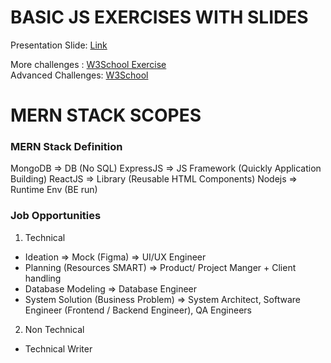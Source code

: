 # BASIC JS EXERCISES WITH SLIDES

Presentation Slide: [Link](https://docs.google.com/presentation/d/1KMNA7ZVkdsd8rjFj5fzoeMk4e-bWbrXBhf7q7ryOCXY/edit?usp=sharing)

More challenges : [W3School Exercise](https://www.w3schools.com/js/exercise_js.asp?filename=exercise_js_variables1)
<br />
Advanced Challenges: [W3School](https://www.w3resource.com/javascript-exercises/)

# MERN STACK SCOPES

### MERN Stack Definition

MongoDB => DB (No SQL) ExpressJS => JS Framework (Quickly Application Building) ReactJS => Library (Reusable HTML Components) Nodejs => Runtime Env (BE run)

### Job Opportunities

1. Technical

- Ideation => Mock (Figma) => UI/UX Engineer
- Planning (Resources SMART) => Product/ Project Manger + Client handling
- Database Modeling => Database Engineer
- System Solution (Business Problem) => System Architect, Software Engineer (Frontend / Backend Engineer), QA Engineers

2. Non Technical

- Technical Writer
